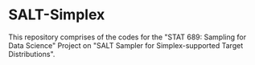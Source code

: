 # SALT-Simplex

This repository comprises of the codes for the "STAT 689: Sampling for Data Science" Project on "SALT Sampler for Simplex-supported Target Distributions".
